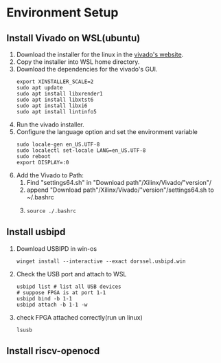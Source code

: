 # Environment Setup
## Install Vivado on WSL(ubuntu)
1. Download the installer for the linux in the [vivado's website](xilinx.com/support/downloads.html).
2. Copy the installer into WSL home directory.
3. Download the dependencies for the vivado's GUI.
    ``` 
    export XINSTALLER_SCALE=2
    sudo apt update
    sudo apt install libxrender1
    sudo apt install libxtst6
    sudo apt install libxi6
    sudo apt install lintinfo5
    ```
4. Run the vivado installer.
5. Configure the language option and set the environment variable
    ```
    sudo locale-gen en_US.UTF-8
    sudo localectl set-locale LANG=en_US.UTF-8
    sudo reboot
    export DISPLAY=:0
    ```
6. Add the Vivado to Path:<br>
    1. Find "settings64.sh" in "Download path"/Xilinx/Vivado/"version"/
    2. append "Download path"/Xilinx/Vivado/"version"/settings64.sh to ~/.bashrc
    3. 
        ```
        source ./.bashrc
        ```

## Install usbipd 
1. Download USBIPD in win-os
    ```
    winget install --interactive --exact dorssel.usbipd.win
    ```
2. Check the USB port and attach to WSL
    ```
    usbipd list # list all USB devices
    # suppose FPGA is at port 1-1
    usbipd bind -b 1-1
    usbipd attach -b 1-1 -w
    ```
3. check FPGA attached correctly(run un linux)
    ```
    lsusb
    ```
## Install riscv-openocd